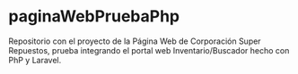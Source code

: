 # paginaWebPruebaPhp
Repositorio con el proyecto de la Página Web de Corporación Super Repuestos, prueba integrando el portal web Inventario/Buscador hecho con PhP y Laravel.
